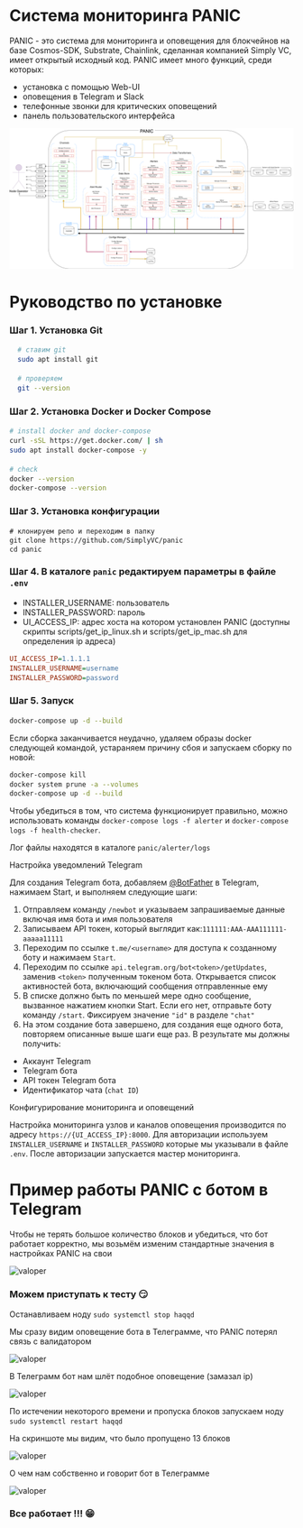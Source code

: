 # Система мониторинга PANIC

PANIC - это система для мониторинга и оповещения для блокчейнов на базе Cosmos-SDK, Substrate, Chainlink,  сделанная компанией Simply VC, имеет открытый исходный код.
PANIC имеет много функций, среди которых: 
- установка с помощью Web-UI
- оповещения в Telegram и Slack
- телефонные звонки для критических оповещений
- панель пользовательского интерфейса

![valoper](https://raw.githubusercontent.com/SimplyVC/panic/master/docs/images/IMG_PANIC_DESIGN_10X.png)

# Руководство по установке 

### Шаг 1. Установка Git 

```bash
  # ставим git
  sudo apt install git
  
  # проверяем
  git --version

  ```
### Шаг 2. Установка Docker и Docker Compose


```bash
# install docker and docker-compose
curl -sSL https://get.docker.com/ | sh
sudo apt install docker-compose -y

# check
docker --version
docker-compose --version
```

### Шаг 3. Установка конфигурации

```ash
# клонируем репо и переходим в папку
git clone https://github.com/SimplyVC/panic
cd panic
```

### Шаг 4. В каталоге `panic` редактируем параметры в файле `.env`

- INSTALLER_USERNAME: пользователь
- INSTALLER_PASSWORD: пароль
- UI_ACCESS_IP: адрес хоста на котором установлен PANIC (доступны скрипты scripts/get_ip_linux.sh и scripts/get_ip_mac.sh для определения ip адреса)

```ini
UI_ACCESS_IP=1.1.1.1
INSTALLER_USERNAME=username
INSTALLER_PASSWORD=password
```

### Шаг 5. Запуск

```bash
docker-compose up -d --build
```
Если сборка заканчивается неудачно, удаляем образы docker следующей командой, устараняем причину сбоя и запускаем сборку по новой:

```bash
docker-compose kill
docker system prune -a --volumes
docker-compose up -d --build
```

Чтобы убедиться в том, что система функционирует правильно, можно использовать команды `docker-compose logs -f alerter` и `docker-compose logs -f health-checker`.

Лог файлы находятся в каталоге `panic/alerter/logs`



 Настройка уведомлений Telegram

Для создания Telegram бота, добавляем [@BotFather](https://telegram.me/BotFather) в Telegram, нажимаем Start, и выполняем следующие шаги:

1. Отправляем команду `/newbot` и указываем запрашиваемые данные включая имя бота и имя пользователя
2. Записываем API токен, который выглядит как:`111111:AAA-AAA111111-aaaaa11111`
3. Переходим по ссылке `t.me/<username>` для доступа к созданному боту и нажимаем `Start`.
4. Переходим по ссылке `api.telegram.org/bot<token>/getUpdates`, заменив `<token>` полученным токеном бота. Открывается список активностей бота, включающий сообщения отправленные ему
5. В списке должно быть по меньшей мере одно сообщение, вызванное нажатием кнопки Start. Если его нет, отправьте боту команду `/start`. Фиксируем значение `"id"` в разделе `"chat"`
6. На этом создание бота завершено, для создания еще одного бота, повторяем описанные выше шаги еще раз.
В результате мы должны получить:
- Аккаунт Telegram
- Telegram бота
- API токен Telegram бота
- Идентификатор чата (`chat ID`) 

 Конфигурирование мониторинга и оповещений

Настройка мониторинга узлов и каналов оповещения производится по адресу `https://{UI_ACCESS_IP}:8000`. Для авторизации используем `INSTALLER_USERNAME` и `INSTALLER_PASSWORD` которые мы указывали в файле `.env`. 
После авторизации запускается мастер мониторинга.

# Пример работы PANIC с ботом в Telegram

Чтобы не терять большое количество блоков и убедиться, что бот работает корректно, мы возьмём изменим стандартные значения в настройках PANIC на свои

![valoper](https://raw.githubusercontent.com/quxeed/PANIC_monitoring_system_HAQQ/main/PANIC_test_settings.png?token=GHSAT0AAAAAABV7U2JRCINEWEMYPHNWZXWAY2KZD7Q)

### Можем приступать к тесту 😏

Останавливаем ноду
```sudo systemctl stop haqqd```

Мы сразу видим оповещение бота в Телеграмме, что PANIC потерял связь с валидатором

![valoper](https://raw.githubusercontent.com/quxeed/PANIC_monitoring_system_HAQQ/main/HAQQ_stop.png?token=GHSAT0AAAAAABV7U2JQLA5KX3TDSYWUW5BAY2KZMCA)

В Телеграмм бот нам шлёт подобное оповещение (замазал ip)

![valoper](https://raw.githubusercontent.com/quxeed/PANIC_monitoring_system_HAQQ/main/PANIC_bot_1st_warn.png?token=GHSAT0AAAAAABV7U2JRZGPZDOJBATMSDPVWY2KZPEA)

По истечении некоторого времени и пропуска блоков запускаем ноду ```sudo systemctl restart haqqd```

На скриншоте мы видим, что было пропущено 13 блоков

![valoper](https://raw.githubusercontent.com/quxeed/PANIC_monitoring_system_HAQQ/main/HAQQ_end_test.png?token=GHSAT0AAAAAABV7U2JQNJ3OD7R3GQXUPYZEY2KZXBA)

О чем нам собственно и говорит бот в Телеграмме

![valoper](https://raw.githubusercontent.com/quxeed/PANIC_monitoring_system_HAQQ/main/PANIC_blocks_warn.png?token=GHSAT0AAAAAABV7U2JRAIZ2MCPCRIZZ6W46Y2KZZEQ)

### Все работает !!! 😁

